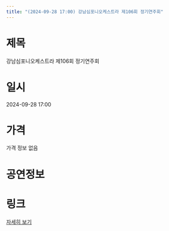 ```yaml
---
title: "(2024-09-28 17:00) 강남심포니오케스트라 제106회 정기연주회"
---
```


# 제목
강남심포니오케스트라 제106회 정기연주회

# 일시
2024-09-28 17:00

# 가격
가격 정보 없음

# 공연정보
  
  


# 링크
[자세히 보기](https://www.sac.or.kr/site/main/show/show_view?SN=68684 "https://www.sac.or.kr/site/main/show/show_view?SN=68684")

